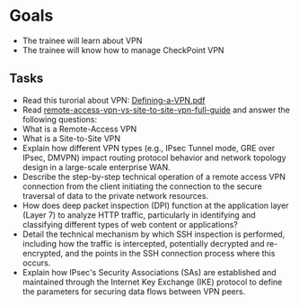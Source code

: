 
# Goals

- The trainee will learn about VPN
- The trainee will know how to manage CheckPoint VPN

## Tasks

- Read this turorial about VPN: [Defining-a-VPN.pdf](http://scitechconnect.elsevier.com/wp-content/uploads/2013/09/Defining-a-VPN.pdf)
- Read [remote-access-vpn-vs-site-to-site-vpn-full-guide](https://www.vpnmentor.com/blog/remote-access-vpn-vs-site-to-site-vpn-full-guide) and answer the following questions:
- What is a Remote-Access VPN
- What is a Site-to-Site VPN
- Explain how different VPN types (e.g., IPsec Tunnel mode, GRE over IPsec, DMVPN) impact routing protocol behavior and network topology design in a large-scale enterprise WAN.
- Describe the step-by-step technical operation of a remote access VPN connection from the client initiating the connection to the secure traversal of data to the private network resources.
- How does deep packet inspection (DPI) function at the application layer (Layer 7) to analyze HTTP traffic, particularly in identifying and classifying different types of web content or applications?
- Detail the technical mechanism by which SSH inspection is performed, including how the traffic is intercepted, potentially decrypted and re-encrypted, and the points in the SSH connection process where this occurs.
- Explain how IPsec's Security Associations (SAs) are established and maintained through the Internet Key Exchange (IKE) protocol to define the parameters for securing data flows between VPN peers.
